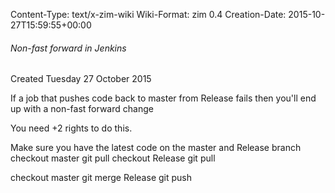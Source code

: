 Content-Type: text/x-zim-wiki
Wiki-Format: zim 0.4
Creation-Date: 2015-10-27T15:59:55+00:00

###### Non-fast forward in Jenkins ######
Created Tuesday 27 October 2015

If a job that pushes code back to master from Release fails then you'll end up with a non-fast forward change

You need +2 rights to do this.

Make sure you have the latest code on the master and Release branch
checkout master
git pull
checkout Release git pull

checkout master
git merge Release
git push
